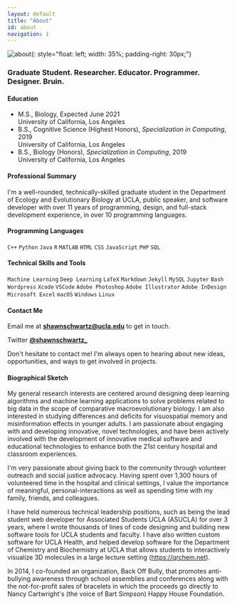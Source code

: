 ```yaml
---
layout: default
title: "About"
id: about
navigation: 1
---
```


![about](../assets/images/about-shawn.png){: style="float: left; width: 35%; padding-right: 30px;"}
### Graduate Student. Researcher. Educator. Programmer. Designer. Bruin.

#### Education
<ul class="fa-ul">
  <li>
      <span class="fa fa-graduation-cap" aria-hidden="true"></span> M.S., Biology, Expected June 2021
      <div class="small">University of California, Los Angeles</div>
  </li>
  <li>
      <span class="fa fa-graduation-cap" aria-hidden="true"></span> B.S., Cognitive Science (Highest Honors), <em>Specialization in Computing</em>, 2019
      <div class="small">University of California, Los Angeles</div>
  </li>
  <li>
      <span class="fa fa-graduation-cap" aria-hidden="true"></span> B.S., Biology (Honors), <em>Specialization in Computing</em>, 2019
      <div class="small">University of California, Los Angeles</div>
  </li>
</ul>

#### Professional Summary
I'm a well-rounded, technically-skilled graduate student in the Department of Ecology and Evolutionary Biology at UCLA, public speaker, and software developer with over 11 years of programming, design, and full-stack development experience, in over 10 programming languages.

#### Programming Languages
`C++` `Python` `Java` `R` `MATLAB` `HTML` `CSS` `JavaScript` `PHP` `SQL`

#### Technical Skills and Tools
`Machine Learning` `Deep Learning` `LaTeX` `Markdown` `Jekyll` `MySQL` `Jupyter` `Bash` `Wordpress` `Xcode` `VSCode` `Adobe Photoshop` `Adobe Illustrator` `Adobe InDesign` `Microsoft Excel` `macOS` `Windows` `Linux`
#### Contact Me
Email me at <a href="&#115;&#104;&#097;&#119;&#110;&#115;&#099;&#104;&#119;&#097;&#114;&#116;&#122;&#064;&#117;&#099;&#108;&#097;&#046;&#101;&#100;&#117;" target="_blank" alt="Email" title="Email"><strong>&#115;&#104;&#097;&#119;&#110;&#115;&#099;&#104;&#119;&#097;&#114;&#116;&#122;&#064;&#117;&#099;&#108;&#097;&#046;&#101;&#100;&#117;</strong></a> to get in touch.

Twitter [**@shawnschwartz_**](https://twitter.com/shawnschwartz_)

Don't hesitate to contact me! I'm always open to hearing about new ideas, opportunities, and ways to get involved in projects.

#### Biographical Sketch
My general research interests are centered around designing deep learning algorithms and machine learning applications to solve problems related to big data in the scope of comparative macroevolutionary biology. I am also interested in studying differences and deficits for visuospatial memory and misinformation effects in younger adults. I am passionate about engaging with and developing innovative, novel technologies, and have been actively involved with the development of innovative medical software and educational technologies to enhance both the 21st century hospital and classroom experiences.

I'm very passionate about giving back to the community through volunteer outreach and social justice advocacy. Having spent over 1,300 hours of volunteered time in the hospital and clinical settings, I value the importance of meaningful, personal-interactions as well as spending time with my family, friends, and colleagues.

I have held numerous technical leadership positions, such as being the lead student web developer for Associated Students UCLA (ASUCLA) for over 3 years, where I wrote thousands of lines of code designing and building new software tools for UCLA students and faculty. I have also written custom software for UCLA Health, and helped develop software for the Department of Chemistry and Biochemistry at UCLA that allows students to interactively visualize 3D molecules in a large lecture setting (https://qrchem.net).

In 2014, I co-founded an organization, Back Off Bully, that promotes anti-bullying awareness through school assemblies and conferences along with the not-for-profit sales of bracelets in which the proceeds go directly to Nancy Cartwright's (the voice of Bart Simpson) Happy House Foundation.